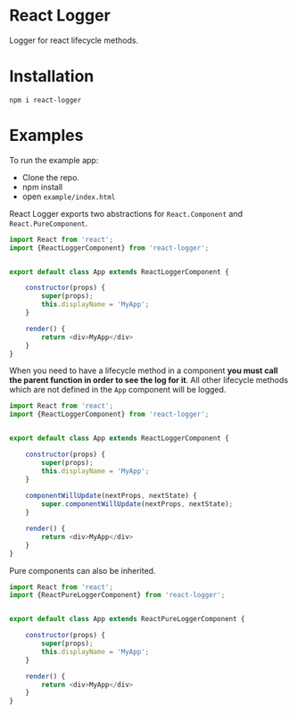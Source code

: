 # React Logger

Logger for react lifecycle methods.

# Installation

``npm i react-logger``

# Examples
To run the example app:
   - Clone the repo.
   - npm install
   - open `example/index.html`

React Logger exports two abstractions for `React.Component` and `React.PureComponent`.
```js
import React from 'react';
import {ReactLoggerComponent} from 'react-logger';


export default class App extends ReactLoggerComponent {

    constructor(props) {
        super(props);
        this.displayName = 'MyApp';
    }

    render() {
        return <div>MyApp</div>
    }
}
```

When you need to have a lifecycle method in a component **you must call the parent function in order to see the log for it**.
All other lifecycle methods which are not defined in the `App` component will be logged.
```js
import React from 'react';
import {ReactLoggerComponent} from 'react-logger';


export default class App extends ReactLoggerComponent {

    constructor(props) {
        super(props);
        this.displayName = 'MyApp';
    }
    
    componentWillUpdate(nextProps, nextState) {
        super.componentWillUpdate(nextProps, nextState);
    }

    render() {
        return <div>MyApp</div>
    }
}
```

Pure components can also be inherited.
```js
import React from 'react';
import {ReactPureLoggerComponent} from 'react-logger';


export default class App extends ReactPureLoggerComponent {

    constructor(props) {
        super(props);
        this.displayName = 'MyApp';
    }

    render() {
        return <div>MyApp</div>
    }
}
```
